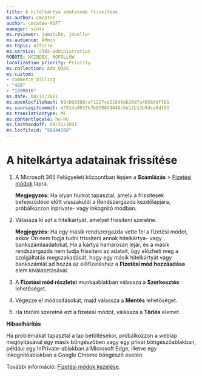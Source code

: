 ```yaml
---
title: A hitelkártya adatainak frissítése
ms.author: cmcatee
author: cmcatee-MSFT
manager: scotv
ms.reviewer: jamitche, jmueller
ms.audience: Admin
ms.topic: article
ms.service: o365-administration
ROBOTS: NOINDEX, NOFOLLOW
localization_priority: Priority
ms.collection: Adm_O365
ms.custom:
- commerce_billing
- "428"
- "1500016"
ms.date: 08/11/2021
ms.openlocfilehash: 69cb08380caf1227ce218d9eb26d7a485609ff01
ms.sourcegitcommit: e781da003fb7b878854846cbe12b13b9dca8df92
ms.translationtype: MT
ms.contentlocale: hu-HU
ms.lasthandoff: 08/31/2021
ms.locfileid: "58844280"
---
```

# <a name="update-credit-card-information"></a>A hitelkártya adatainak frissítése

1. A Microsoft 365 Felügyeleti központban lépjen a **Számlázás** \> [Fizetési módok](https://go.microsoft.com/fwlink/p/?linkid=2018806) lapra.

    **Megjegyzés:** Ha olyan hurkot tapasztal, amely a frissítések befejeződése előtt visszaküldi a Rendszergazda kezdőlapjára, próbálkozzon inprivate- vagy inkognitó módban.
  
2. Válassza ki azt a hitelkártyát, amelyet frissíteni szeretne.

    **Megjegyzés:** Ha egy másik rendszergazda vette fel a fizetési módot, akkor Ön nem fogja tudni frissíteni annak hitelkártya- vagy bankszámlaadatokat. Ha a kártya hamarosan lejár, és a másik rendszergazda nem tudja frissíteni az adatait, úgy előzheti meg a szolgáltatás megszakadását, hogy egy másik hitelkártyát vagy bankszámlát ad hozzá az előfizetéshez a **Fizetési mód hozzáadása** elem kiválasztásával.
  
3. A **Fizetési mód részletei** munkaablakban válassza a **Szerkesztés** lehetőséget.

4. Végezze el módosításokat, majd válassza a **Mentés** lehetőséget.

5. Ha törölni szeretné ezt a fizetési módot, válassza a **Törlés** elemet.

**Hibaelhárítás**

Ha problémákat tapasztal a lap betöltésekor, próbálkozzon a weblap megnyitásával egy másik böngészőben vagy egy privát böngészőablakban, például egy InPrivate-ablakban a Microsoft Edge, illetve egy inkognitóablakban a Google Chrome böngésző esetén. 

További információ: [Fizetési módok kezelése](https://docs.microsoft.com/microsoft-365/commerce/billing-and-payments/manage-payment-methods).